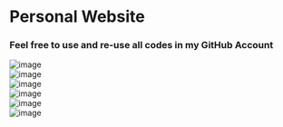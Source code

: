 <h1>Personal Website </h1>

<h3> Feel free to use and re-use all codes in my GitHub Account</h3>

![image](https://user-images.githubusercontent.com/92811807/208927551-ad7ee86e-7474-418c-a489-07887358fe8c.png)
<br>
![image](https://user-images.githubusercontent.com/92811807/208927672-061ff44d-3a50-449b-beb2-8dca0d45c4be.png)
<br>
![image](https://user-images.githubusercontent.com/92811807/208927852-a2e8966c-04e2-4944-bdc2-f737a0aad0cd.png)
<br>
![image](https://user-images.githubusercontent.com/92811807/208928047-7ce6b26a-ae9e-4953-9aad-a2501c485b1c.png)
<br>
![image](https://user-images.githubusercontent.com/92811807/208928176-74188703-4e17-4c7c-903b-a85528cba450.png)
<br>
![image](https://user-images.githubusercontent.com/92811807/208928269-04b55ce7-5a4c-4919-a2fe-fe7bcefd711c.png)
